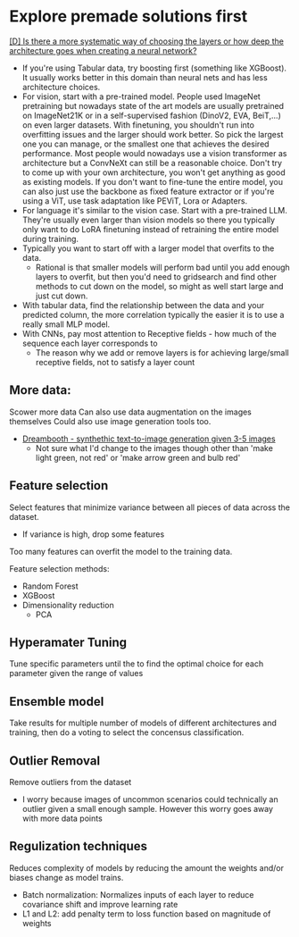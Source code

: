 # Explore premade solutions first

[[D] Is there a more systematic way of choosing the layers or how deep the architecture goes when creating a neural network?](https://www.reddit.com/r/MachineLearning/comments/1ckrzq6/d_is_there_a_more_systematic_way_of_choosing_the/?rdt=53852)
- If you're using Tabular data, try boosting first (something like XGBoost). It usually works better in this domain than neural nets and has less architecture choices.
- For vision, start with a pre-trained model. People used ImageNet pretraining but nowadays state of the art models are usually pretrained on ImageNet21K or in a self-supervised fashion (DinoV2, EVA, BeiT,...) on even larger datasets. With finetuning, you shouldn't run into overfitting issues and the larger should work better. So pick the largest one you can manage, or the smallest one that achieves the desired performance. Most people would nowadays use a vision transformer as architecture but a ConvNeXt can still be a reasonable choice. Don't try to come up with your own architecture, you won't get anything as good as existing models. If you don't want to fine-tune the entire model, you can also just use the backbone as fixed feature extractor or if you're using a ViT, use task adaptation like PEViT, Lora or Adapters.
- For language it's similar to the vision case. Start with a pre-trained LLM. They're usually even larger than vision models so there you typically only want to do LoRA finetuning instead of retraining the entire model during training.
- Typically you want to start off with a larger model that overfits to the data. 
	- Rational is that smaller models will perform bad until you add enough layers to overfit, but then you'd need to gridsearch and find other methods to cut down on the model, so might as well start large and just cut down.
- With tabular data, find the relationship between the data and your predicted column, the more correlation typically the easier it is to use a really small MLP model.
- With CNNs, pay most attention to Receptive fields - how much of the sequence each layer corresponds to
	- The reason why we add or remove layers is for achieving large/small receptive fields, not to satisfy a layer count


## More data:
Scower more data 
Can also use data augmentation on the images themselves
Could also use image generation tools too.
* [Dreambooth - synthethic text-to-image generation given 3-5 images](https://dreambooth.github.io/)
	* Not sure what I'd change to the images though other than 'make light green, not red' or 'make arrow green and bulb red'
## Feature selection
Select features that minimize variance between all pieces of data across the dataset. 
* If variance is high, drop some features

Too many features can overfit the model to the training data.

Feature selection methods:
* Random Forest
* XGBoost
* Dimensionality reduction
	* PCA

## Hyperamater Tuning
Tune specific parameters until the to find the optimal choice for each parameter given the range of values

## Ensemble model
Take results for multiple number of models of different architectures and training, then do a voting to select the concensus classification.
## Outlier Removal
Remove outliers from the dataset
* I worry because images of uncommon scenarios could technically an outlier given a small enough sample. However this worry goes away with more data points 

## Regulization techniques
Reduces complexity of models by reducing the amount the weights and/or biases change as model trains.
* Batch normalization: Normalizes inputs of each layer to reduce covariance shift and improve learning rate
* L1 and L2: add penalty term to loss function based on magnitude of weights